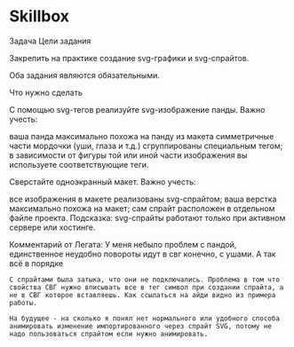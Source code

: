 # Skillbox
Задача
Цели задания

Закрепить на практике создание svg-графики и svg-спрайтов.

Оба задания являются обязательными. 



Что нужно сделать



С помощью svg-тегов реализуйте svg-изображение панды.
Важно учесть:

ваша панда максимально похожа на панду из макета
симметричные части мордочки (уши, глаза и т.д.) сгруппированы специальным тегом;
в зависимости от фигуры той или иной части изображения вы используете соответствующие теги.


Сверстайте одноэкранный макет.
Важно учесть:

все изображения в макете реализованы svg-спрайтом;
ваша верстка максимально похожа на макет;
сам спрайт расположен в отдельном файле проекта.
Подсказка: svg-спрайты работают только при активном сервере или хостинге.

Комментарий от Легата:
    У меня небыло проблем с пандой, единственное неудобно повороты идут в свг конечно, с ушами. А так всё в порядке

    С спрайтами была затыка, что они не подключались. Проблема в том что свойства СВГ нужно вписывать все в тег символ при создании спрайта, а не в СВГ которое вставляешь. Как ссылаться на айди видно из примера работы.

    На будущее - на сколько я понял нет нормального или удобного способа анимировать изменение импортированного через спрайт SVG, потому не надо пользоваться спрайтом если нужно анимировать.